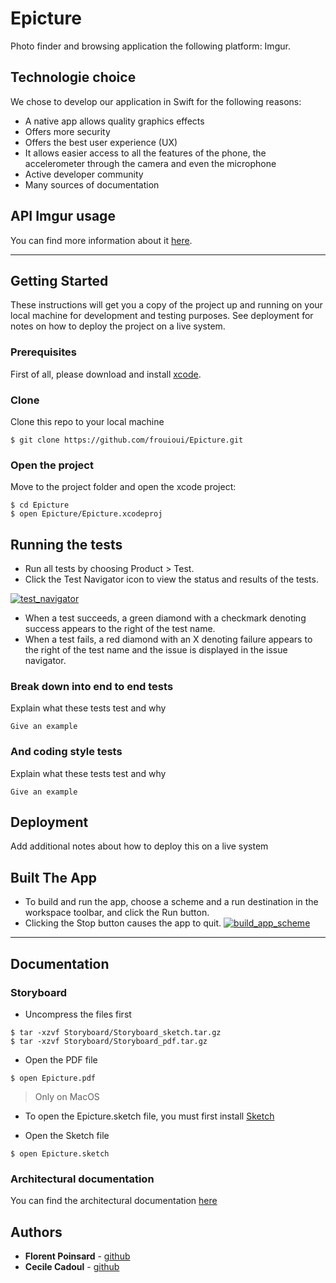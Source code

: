 # Epicture

Photo finder and browsing application the following platform: Imgur.

## Technologie choice


We chose to develop our application in Swift for the following reasons:
- A native app allows quality graphics effects
- Offers more security
- Offers the best user experience (UX)
- It allows easier access to all the features of the phone, the accelerometer through the camera and even the microphone
- Active developer community
- Many sources of documentation

## API Imgur usage
You can find more information about it [here](./api/README.md).

---

## Getting Started

These instructions will get you a copy of the project up and running on your local machine for development and testing purposes. See deployment for notes on how to deploy the project on a live system.

### Prerequisites

First of all, please download and install [xcode](https://developer.apple.com/xcode/resources/).

### Clone

Clone this repo to your local machine
```
$ git clone https://github.com/frouioui/Epicture.git
```

### Open the project

Move to the project folder and open the xcode project:

```
$ cd Epicture
$ open Epicture/Epicture.xcodeproj
```

## Running the tests

- Run all tests by choosing Product > Test.
- Click the Test Navigator icon to view the status and results of the tests.

[![test_navigator](https://developer.apple.com/library/archive/documentation/ToolsLanguages/Conceptual/Xcode_Overview/Art/XC_O_about_test_navigator_2x.png)]()

- When a test succeeds, a green diamond	with a checkmark denoting success appears to the right of the test name.
- When a test fails, a red diamond with an X denoting failure appears to the right of the test name and the issue is displayed in the issue navigator.

### Break down into end to end tests

Explain what these tests test and why

```
Give an example
```

### And coding style tests

Explain what these tests test and why

```
Give an example
```
## Deployment

Add additional notes about how to deploy this on a live system

## Built The App

- To build and run the app, choose a scheme and a run destination in the workspace toolbar, and click the Run button.
- Clicking the Stop button causes the app to quit.
[![build_app_scheme](https://developer.apple.com/library/archive/documentation/ToolsLanguages/Conceptual/Xcode_Overview/Art/XC_O_SchemeMenuWithCallouts_2x.png)]()

---

## Documentation

### Storyboard

- Uncompress the files first

```
$ tar -xzvf Storyboard/Storyboard_sketch.tar.gz
$ tar -xzvf Storyboard/Storyboard_pdf.tar.gz
```
- Open the PDF file

```
$ open Epicture.pdf
```

> Only on MacOS

- To open the Epicture.sketch file, you must first install [Sketch](https://www.sketch.com/)

- Open the Sketch file

```
$ open Epicture.sketch
```

### Architectural documentation

You can find the architectural documentation [here]()

## Authors

* **Florent Poinsard** - [github](https://github.com/frouioui)
* **Cecile Cadoul** - [github](https://github.com/Lou31)
